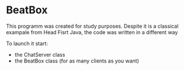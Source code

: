 # BeatBox
This programm was created for study purposes. Despite it is a classical exampale from Head Fisrt Java, the code was written in a different way

To launch it start:
 - the ChatServer class
 - the BeatBox class (for as many clients as you want)
